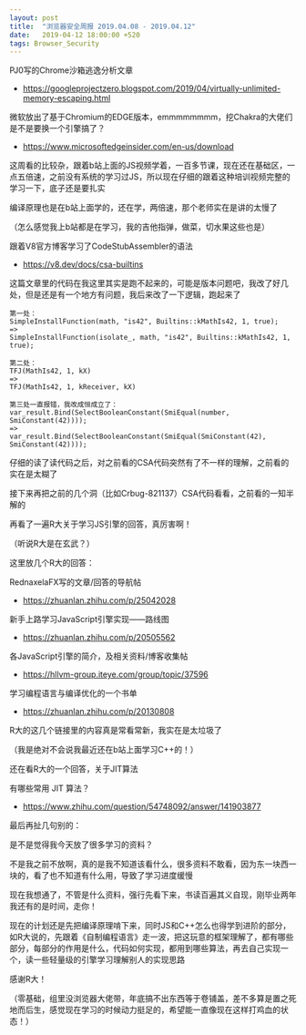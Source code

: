 ```yaml
---
layout: post
title:  "浏览器安全周报 2019.04.08 - 2019.04.12"
date:   2019-04-12 18:00:00 +520
tags: Browser_Security
---
```


PJ0写的Chrome沙箱逃逸分析文章
- https://googleprojectzero.blogspot.com/2019/04/virtually-unlimited-memory-escaping.html

微软放出了基于Chromium的EDGE版本，emmmmmmmm，挖Chakra的大佬们是不是要换一个引擎搞了？
- https://www.microsoftedgeinsider.com/en-us/download

这周看的比较杂，跟着b站上面的JS视频学着，一百多节课，现在还在基础区，一点五倍速，之前没有系统的学习过JS，所以现在仔细的跟着这种培训视频完整的学习一下，底子还是要扎实

编译原理也是在b站上面学的，还在学，两倍速，那个老师实在是讲的太慢了

（怎么感觉我上b站都是在学习，我的吉他指弹，做菜，切水果这些也是）

跟着V8官方博客学习了CodeStubAssembler的语法
- https://v8.dev/docs/csa-builtins

这篇文章里的代码在我这里其实是跑不起来的，可能是版本问题吧，我改了好几处，但是还是有一个地方有问题，我后来改了一下逻辑，跑起来了
```
第一处：
SimpleInstallFunction(math, "is42", Builtins::kMathIs42, 1, true);
=>
SimpleInstallFunction(isolate_, math, "is42", Builtins::kMathIs42, 1, true);

第二处：
TFJ(MathIs42, 1, kX)
=>
TFJ(MathIs42, 1, kReceiver, kX)

第三处一直报错，我改成恒成立了：
var_result.Bind(SelectBooleanConstant(SmiEqual(number, SmiConstant(42))));
=>
var_result.Bind(SelectBooleanConstant(SmiEqual(SmiConstant(42), SmiConstant(42))));
```

仔细的读了读代码之后，对之前看的CSA代码突然有了不一样的理解，之前看的实在是太糊了

接下来再把之前的几个洞（比如Crbug-821137）CSA代码看看，之前看的一知半解的

再看了一遍R大关于学习JS引擎的回答，真厉害啊！

（听说R大是在玄武？）

这里放几个R大的回答：

RednaxelaFX写的文章/回答的导航帖
- https://zhuanlan.zhihu.com/p/25042028

新手上路学习JavaScript引擎实现——路线图
- https://zhuanlan.zhihu.com/p/20505562

各JavaScript引擎的简介，及相关资料/博客收集帖
- https://hllvm-group.iteye.com/group/topic/37596

学习编程语言与编译优化的一个书单
- https://zhuanlan.zhihu.com/p/20130808

R大的这几个链接里的内容真是常看常新，我实在是太垃圾了

（我是绝对不会说我最近还在b站上面学习C++的！）

还在看R大的一个回答，关于JIT算法

有哪些常用 JIT 算法？
- https://www.zhihu.com/question/54748092/answer/141903877

最后再扯几句别的：

是不是觉得我今天放了很多学习的资料？

不是我之前不放啊，真的是我不知道该看什么，很多资料不敢看，因为东一块西一块的，看了也不知道有什么用，导致了学习进度缓慢

现在我想通了，不管是什么资料，强行先看下来，书读百遍其义自现，刚毕业两年我还有的是时间，走你！

现在的计划还是先把编译原理啃下来，同时JS和C++怎么也得学到进阶的部分，如R大说的，先跟着《自制编程语言》走一波，把这玩意的框架理解了，都有哪些部分，每部分的作用是什么，代码如何实现，都用到哪些算法，再去自己实现一个，读一些轻量级的引擎学习理解别人的实现思路

感谢R大！

（零基础，组里没浏览器大佬带，年底搞不出东西等于卷铺盖，差不多算是置之死地而后生，感觉现在学习的时候动力挺足的，希望能一直像现在这样打鸡血的状态！）